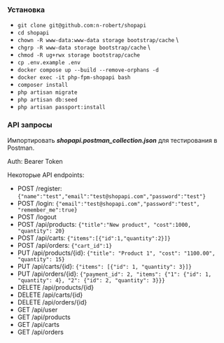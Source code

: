 ### Установка
- `git clone git@github.com:n-robert/shopapi`
- `cd shopapi`
- `chown -R www-data:www-data storage bootstrap/cache` \
- `chgrp -R www-data storage bootstrap/cache` \
- `chmod -R ug+rwx storage bootstrap/cache`
- `cp .env.example .env`
- `docker compose up --build --remove-orphans -d`
- `docker exec -it php-fpm-shopapi bash`
- `composer install`
- `php artisan migrate`
- `php artisan db:seed`
- `php artisan passport:install`

### API запросы
Импортировать _**shopapi.postman_collection.json**_ для тестирования в Postman.

Auth: Bearer Token

Некоторые API endpoints:
- POST /register: `{"name":"test","email":"test@shopapi.com","password":"test"}`
- POST /login: `{"email":"test@shopapi.com","password":"test", "remember_me":true}`
- POST /logout
- POST /api/products: `{"title":"New product", "cost":1000, "quantity": 20}`
- POST /api/carts: `{"items":[{"id":1,"quantity":2}]}`
- POST /api/orders: `{"cart_id":1}`
- PUT /api/products/{id}: `{"title": "Product 1", "cost": "1100.00", "quantity": 15}`
- PUT /api/carts/{id}: `{"items": [{"id": 1, "quantity": 3}]}`
- PUT /api/orders/{id}: `{"payment_id": 2, "items": {"1": {"id": 1, "quantity": 4}, "2": {"id": 2, "quantity": 3}}}`
- DELETE /api/products/{id}
- DELETE /api/carts/{id}
- DELETE /api/orders/{id}
- GET /api/user
- GET /api/products
- GET /api/carts
- GET /api/orders
